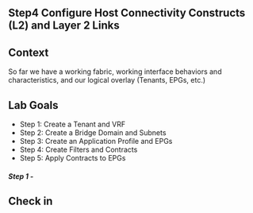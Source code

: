## Step4 Configure Host Connectivity Constructs (L2) and Layer 2 Links

## Context

So far we have a working fabric, working interface behaviors and characteristics, and our logical overlay (Tenants, EPGs, etc.)

## Lab Goals

- Step 1: Create a Tenant and VRF
- Step 2: Create a Bridge Domain and Subnets
- Step 3: Create an Application Profile and EPGs
- Step 4: Create Filters and Contracts
- Step 5: Apply Contracts to EPGs




##### Step 1 - 

## Check in